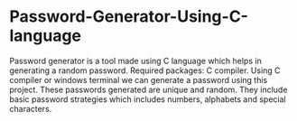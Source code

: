 # Password-Generator-Using-C-language
Password generator is a tool made using C language which helps in generating a random password. 
Required packages: C compiler. Using C compiler or windows terminal we can generate a password using this project. 
These passwords generated are unique and random. 
They include basic password strategies which includes numbers, alphabets and special characters.

